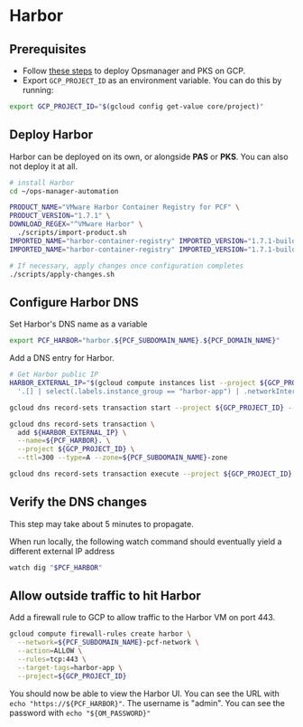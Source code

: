 # Harbor

## Prerequisites

- Follow [these steps](https://github.com/amcginlay/ops-manager-automation) to deploy Opsmanager and PKS on GCP.
- Export `GCP_PROJECT_ID` as an environment variable. You can do this by running:

```bash
export GCP_PROJECT_ID="$(gcloud config get-value core/project)"
```

## Deploy Harbor

Harbor can be deployed on its own, or alongside __PAS__ or __PKS__. You can also not deploy it at all.

```bash
# install Harbor
cd ~/ops-manager-automation

PRODUCT_NAME="VMware Harbor Container Registry for PCF" \
PRODUCT_VERSION="1.7.1" \
DOWNLOAD_REGEX="^VMware Harbor" \
  ./scripts/import-product.sh
IMPORTED_NAME="harbor-container-registry" IMPORTED_VERSION="1.7.1-build.3" ./scripts/stage-product.sh
IMPORTED_NAME="harbor-container-registry" IMPORTED_VERSION="1.7.1-build.3" ./scripts/configure-product.sh

# If necessary, apply changes once configuration completes
./scripts/apply-changes.sh
```

## Configure Harbor DNS

Set Harbor's DNS name as a variable

```bash
export PCF_HARBOR="harbor.${PCF_SUBDOMAIN_NAME}.${PCF_DOMAIN_NAME}"
```

Add a DNS entry for Harbor.

```bash
# Get Harbor public IP
HARBOR_EXTERNAL_IP="$(gcloud compute instances list --project ${GCP_PROJECT_ID} --format json | jq -r \
  '.[] | select(.labels.instance_group == "harbor-app") | .networkInterfaces[].accessConfigs[].natIP')"

gcloud dns record-sets transaction start --project ${GCP_PROJECT_ID} --zone=${PCF_SUBDOMAIN_NAME}-zone

gcloud dns record-sets transaction \
  add ${HARBOR_EXTERNAL_IP} \
  --name=${PCF_HARBOR}. \
  --project ${GCP_PROJECT_ID} \
  --ttl=300 --type=A --zone=${PCF_SUBDOMAIN_NAME}-zone

gcloud dns record-sets transaction execute --project ${GCP_PROJECT_ID} --zone=${PCF_SUBDOMAIN_NAME}-zone
```

## Verify the DNS changes

This step may take about 5 minutes to propagate.

When run locally, the following watch command should eventually yield a different external IP address

```bash
watch dig "$PCF_HARBOR"
```

## Allow outside traffic to hit Harbor

Add a firewall rule to GCP to allow traffic to the Harbor VM on port 443.

```bash
gcloud compute firewall-rules create harbor \
  --network=${PCF_SUBDOMAIN_NAME}-pcf-network \
  --action=ALLOW \
  --rules=tcp:443 \
  --target-tags=harbor-app \
  --project=${GCP_PROJECT_ID}
```

You should now be able to view the Harbor UI. You can see the URL with `echo "https://${PCF_HARBOR}"`. The username is "admin". You can see the password with `echo "${OM_PASSWORD}"`
